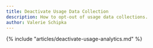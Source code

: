 ```yaml
---
title: Deactivate Usage Data Collection
description: How to opt-out of usage data collections.
author: Valerie Schipka
---
```


{% include "articles/deactivate-usage-analytics.md" %}
